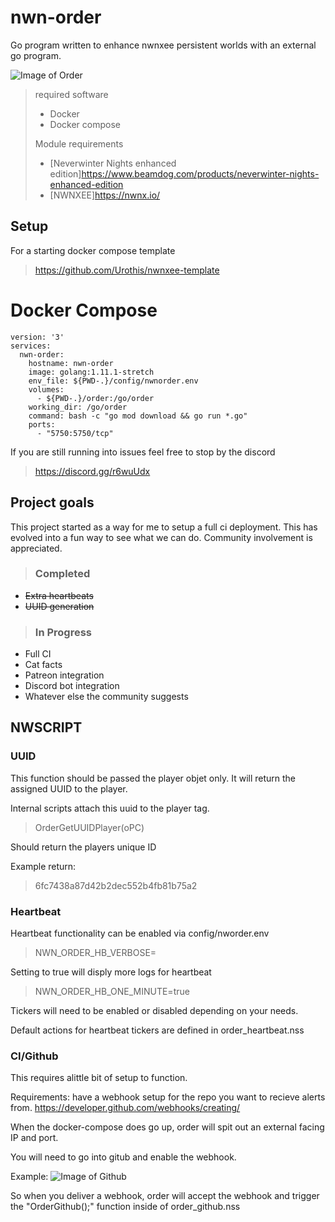 # nwn-order
Go program written to enhance nwnxee persistent worlds with an external go program.

![Image of Order](https://github.com/Urothis/nwn-order/blob/master/docs/Screenshot.png)

> required software
> - Docker
> - Docker compose
>
> Module requirements
> - [Neverwinter Nights enhanced edition]https://www.beamdog.com/products/neverwinter-nights-enhanced-edition
> - [NWNXEE]https://nwnx.io/

## Setup 
For a starting docker compose template
> https://github.com/Urothis/nwnxee-template

# Docker Compose
```
version: '3'
services:
  nwn-order:
    hostname: nwn-order
    image: golang:1.11.1-stretch
    env_file: ${PWD-.}/config/nwnorder.env
    volumes:
      - ${PWD-.}/order:/go/order
    working_dir: /go/order
    command: bash -c "go mod download && go run *.go"
    ports:
      - "5750:5750/tcp"
```
 
If you are still running into issues feel free to stop by the discord

> https://discord.gg/r6wuUdx

## Project goals
This project started as a way for me to setup a full ci deployment.
This has evolved into a fun way to see what we can do.
Community involvement is appreciated.   
    
>### Completed
- ~~Extra heartbeats~~ 
- ~~UUID generation~~ 

>### In Progress
- Full CI
- Cat facts
- Patreon integration
- Discord bot integration
- Whatever else the community suggests


## NWSCRIPT
### UUID
This function should be passed the player objet only.
It will return the assigned UUID to the player.

Internal scripts attach this uuid to the player tag.
> OrderGetUUIDPlayer(oPC)

Should return the players unique ID

Example return:
> 6fc7438a87d42b2dec552b4fb81b75a2

### Heartbeat
Heartbeat functionality can be enabled via config/nworder.env

>NWN_ORDER_HB_VERBOSE=

Setting to true will disply more logs for heartbeat

>NWN_ORDER_HB_ONE_MINUTE=true

Tickers will need to be enabled or disabled depending on your needs.

Default actions for heartbeat tickers are defined in order_heartbeat.nss

### CI/Github
This requires alittle bit of setup to function.

Requirements:
have a webhook setup for the repo you want to recieve alerts from.
https://developer.github.com/webhooks/creating/

When the docker-compose does go up, order will spit out an external facing IP and port. 

You will need to go into gitub and enable the webhook.

Example:
![Image of Github](https://github.com/Urothis/nwn-order/blob/master/docs/Github_Screenshot.png)

So when you deliver a webhook, order will accept the webhook and trigger the 
"OrderGithub();"
function inside of order_github.nss
